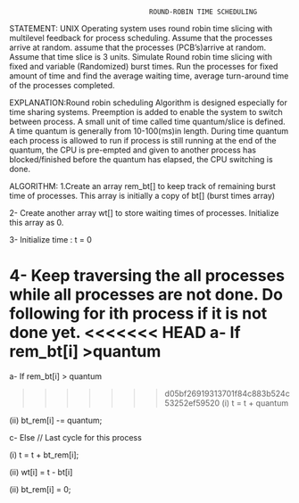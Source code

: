 ﻿                                       ROUND-ROBIN TIME SCHEDULING
STATEMENT: UNIX Operating system uses round robin time slicing with multilevel feedback for process scheduling. Assume that the processes arrive at random. assume that the processes (PCB’s)arrive at random. Assume that time slice is 3 units. Simulate Round robin time slicing with fixed and variable (Randomized) burst times. Run the processes for fixed amount of time and find the average waiting time, average turn-around time of the processes completed.

EXPLANATION:Round robin scheduling Algorithm is designed especially for time sharing systems. Preemption is added to enable the system to switch between process. A small unit of time called time quantum/slice is defined. A time quantum is generally from 10-100(ms)in length. During time quantum each process is allowed to run if process is still running at the end of the quantum, the CPU is pre-empted and given to another process has blocked/finished before the quantum has elapsed, the CPU switching is done.

ALGORITHM:
1.Create an array rem_bt[] to keep track of remaining
burst time of processes. This array is initially a
copy of bt[] (burst times array)

2- Create another array wt[] to store waiting times
of processes. Initialize this array as 0.

3- Initialize time : t = 0

4- Keep traversing the all processes while all processes
are not done. Do following for ith process if it is
not done yet.
<<<<<<< HEAD
a- If rem_bt[i] >quantum
=======

a- If rem_bt[i] > quantum

>>>>>>> d05bf26919313701f84c883b524c53252ef59520
(i) t = t + quantum

(ii) bt_rem[i] -= quantum;

c- Else // Last cycle for this process

(i) t = t + bt_rem[i];

(ii) wt[i] = t - bt[i]

(ii) bt_rem[i] = 0;
